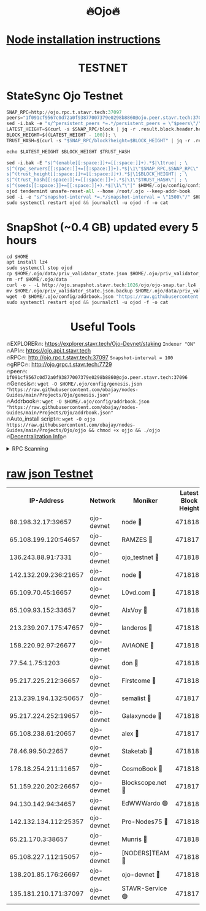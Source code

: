 <h1 align="center"> 🔥Ojo🔥</h1>

[Node installation instructions](https://github.com/obajay/nodes-Guides/tree/main/Projects/Ojo)
=

<h1 align="center"> TESTNET</h1>

# StateSync Ojo Testnet
```python
SNAP_RPC=http://ojo.rpc.t.stavr.tech:37097
peers="1f091cf9567c0d72a0f93877007379e0298b8860@ojo.peer.stavr.tech:37096"
sed -i.bak -e "s/^persistent_peers *=.*/persistent_peers = \"$peers\"/" $HOME/.ojo/config/config.toml
LATEST_HEIGHT=$(curl -s $SNAP_RPC/block | jq -r .result.block.header.height); \
BLOCK_HEIGHT=$((LATEST_HEIGHT - 100)); \
TRUST_HASH=$(curl -s "$SNAP_RPC/block?height=$BLOCK_HEIGHT" | jq -r .result.block_id.hash)

echo $LATEST_HEIGHT $BLOCK_HEIGHT $TRUST_HASH

sed -i.bak -E "s|^(enable[[:space:]]+=[[:space:]]+).*$|\1true| ; \
s|^(rpc_servers[[:space:]]+=[[:space:]]+).*$|\1\"$SNAP_RPC,$SNAP_RPC\"| ; \
s|^(trust_height[[:space:]]+=[[:space:]]+).*$|\1$BLOCK_HEIGHT| ; \
s|^(trust_hash[[:space:]]+=[[:space:]]+).*$|\1\"$TRUST_HASH\"| ; \
s|^(seeds[[:space:]]+=[[:space:]]+).*$|\1\"\"|" $HOME/.ojo/config/config.toml
ojod tendermint unsafe-reset-all --home /root/.ojo --keep-addr-book
sed -i -e "s/^snapshot-interval *=.*/snapshot-interval = \"1500\"/" $HOME/.ojo/config/app.toml
sudo systemctl restart ojod && journalctl -u ojod -f -o cat
```
# SnapShot (~0.4 GB) updated every 5 hours
```python
cd $HOME
apt install lz4
sudo systemctl stop ojod
cp $HOME/.ojo/data/priv_validator_state.json $HOME/.ojo/priv_validator_state.json.backup
rm -rf $HOME/.ojo/data
curl -o - -L http://ojo.snapshot.stavr.tech:1026/ojo/ojo-snap.tar.lz4 | lz4 -c -d - | tar -x -C $HOME/.ojo --strip-components 2
mv $HOME/.ojo/priv_validator_state.json.backup $HOME/.ojo/data/priv_validator_state.json
wget -O $HOME/.ojo/config/addrbook.json "https://raw.githubusercontent.com/obajay/nodes-Guides/main/Projects/Ojo/addrbook.json"
sudo systemctl restart ojod && journalctl -u ojod -f -o cat
```
 <h1 align="center"> Useful Tools</h1>

🔥EXPLORER🔥:        https://explorer.stavr.tech/Ojo-Devnet/staking        `Indexer "ON"` \
🔥API🔥:                     https://ojo.api.t.stavr.tech \
🔥RPC🔥:                    http://ojo.rpc.t.stavr.tech:37097              `Snapshot-interval = 100` \
🔥gRPC🔥:                  http://ojo.grpc.t.stavr.tech:7729 \
🔥peer🔥:                   `1f091cf9567c0d72a0f93877007379e0298b8860@ojo.peer.stavr.tech:37096` \
🔥Genesis🔥:    ```wget -O $HOME/.ojo/config/genesis.json "https://raw.githubusercontent.com/obajay/nodes-Guides/main/Projects/Ojo/genesis.json"``` \
🔥Addrbook🔥:    ```wget -O $HOME/.ojo/config/addrbook.json "https://raw.githubusercontent.com/obajay/nodes-Guides/main/Projects/Ojo/addrbook.json"``` \
🔥Auto_install script🔥: ```wget -O ojjo https://raw.githubusercontent.com/obajay/nodes-Guides/main/Projects/Ojo/ojjo && chmod +x ojjo && ./ojjo``` \
🔥[Decentralization Info](https://github.com/obajay/StateSync-snapshots/tree/main/Projects/Ojo/Decentralization)🔥



<details>
<summary>RPC Scanning</summary>

<h2 align="center"> We scan nodes in real time every 4 hours. And we provide the final result of RPC endpoints.
We cannot influence the operation of these nodes in any way. </h2>


```python
If Voting Power is higher than 0 --> then the Node is a validator of the network and may be subject to attack and be a potential threat to the chain.
```
```python
We marked such validators with a red symbol
```

</details>

[raw json Testnet](https://rpc-check.ojot.stavr.tech/ojot/rpc-ojot-result.json)
=


<table><tr><th>IP-Address</th><th>Network</th><th>Moniker</th><th>Latest Block Height</th><th>Earliest Block Height</th><th>Catching Up</th><th>Tx Index</th><th>Voting Power</th><th>Scan Time</th></tr><tr><td>88.198.32.17:39657</td><td>ojo-devnet</td><td>node 🔴</td><td>4718184</td><td>300001</td><td>False</td><td>on</td><td>65654</td><td>2023-12-29T16:15:44.127063054UTC</td></tr><tr><td>65.108.199.120:54657</td><td>ojo-devnet</td><td>RAMZES 🔴</td><td>4718179</td><td>306156</td><td>False</td><td>on</td><td>15420</td><td>2023-12-29T16:15:18.884317859UTC</td></tr><tr><td>136.243.88.91:7331</td><td>ojo-devnet</td><td>ojo_testnet 🔴</td><td>4718180</td><td>308845</td><td>False</td><td>on</td><td>1000</td><td>2023-12-29T16:15:25.080797145UTC</td></tr><tr><td>142.132.209.236:21657</td><td>ojo-devnet</td><td>node 🔴</td><td>4718183</td><td>350001</td><td>False</td><td>on</td><td>1999</td><td>2023-12-29T16:15:41.075430879UTC</td></tr><tr><td>65.109.70.45:16657</td><td>ojo-devnet</td><td>L0vd.com 🔴</td><td>4718185</td><td>695918</td><td>False</td><td>off</td><td>998</td><td>2023-12-29T16:15:51.906057481UTC</td></tr><tr><td>65.109.93.152:33657</td><td>ojo-devnet</td><td>AlxVoy 🔴</td><td>4718183</td><td>2319801</td><td>False</td><td>on</td><td>4536782</td><td>2023-12-29T16:15:40.826414199UTC</td></tr><tr><td>213.239.207.175:47657</td><td>ojo-devnet</td><td>landeros 🔴</td><td>4718182</td><td>2714001</td><td>False</td><td>off</td><td>11083</td><td>2023-12-29T16:15:35.990603249UTC</td></tr><tr><td>158.220.92.97:26677</td><td>ojo-devnet</td><td>AVIAONE 🔴</td><td>4718182</td><td>2754001</td><td>False</td><td>on</td><td>13867</td><td>2023-12-29T16:15:35.701669563UTC</td></tr><tr><td>77.54.1.75:1203</td><td>ojo-devnet</td><td>don 🔴</td><td>4718184</td><td>2906401</td><td>False</td><td>on</td><td>10</td><td>2023-12-29T16:15:43.906586602UTC</td></tr><tr><td>95.217.225.212:36657</td><td>ojo-devnet</td><td>Firstcome 🔴</td><td>4718180</td><td>2985946</td><td>False</td><td>on</td><td>13566</td><td>2023-12-29T16:15:24.834859539UTC</td></tr><tr><td>213.239.194.132:50657</td><td>ojo-devnet</td><td>semalist 🔴</td><td>4718179</td><td>3223522</td><td>False</td><td>on</td><td>19037</td><td>2023-12-29T16:15:19.145258032UTC</td></tr><tr><td>95.217.224.252:19657</td><td>ojo-devnet</td><td>Galaxynode 🔴</td><td>4718185</td><td>3685492</td><td>False</td><td>on</td><td>11888</td><td>2023-12-29T16:15:48.878243225UTC</td></tr><tr><td>65.108.238.61:20657</td><td>ojo-devnet</td><td>alex 🔴</td><td>4718179</td><td>4158001</td><td>False</td><td>on</td><td>11359</td><td>2023-12-29T16:15:18.535292976UTC</td></tr><tr><td>78.46.99.50:22657</td><td>ojo-devnet</td><td>Staketab 🔴</td><td>4718185</td><td>4254801</td><td>False</td><td>on</td><td>1276</td><td>2023-12-29T16:15:52.145867892UTC</td></tr><tr><td>178.18.254.211:11657</td><td>ojo-devnet</td><td>CosmoBook 🔴</td><td>4718184</td><td>4392001</td><td>False</td><td>off</td><td>1057</td><td>2023-12-29T16:15:43.453460086UTC</td></tr><tr><td>51.159.220.202:26657</td><td>ojo-devnet</td><td>Blockscope.net 🔴</td><td>4718179</td><td>4425001</td><td>False</td><td>on</td><td>981</td><td>2023-12-29T16:15:18.199441680UTC</td></tr><tr><td>94.130.142.94:34657</td><td>ojo-devnet</td><td>EdWWWardo 🟢</td><td>4718183</td><td>4438946</td><td>False</td><td>on</td><td>0</td><td>2023-12-29T16:15:38.458474500UTC</td></tr><tr><td>142.132.134.112:25357</td><td>ojo-devnet</td><td>Pro-Nodes75 🔴</td><td>4718180</td><td>4618180</td><td>False</td><td>on</td><td>24651</td><td>2023-12-29T16:15:22.114285425UTC</td></tr><tr><td>65.21.170.3:38657</td><td>ojo-devnet</td><td>Munris 🔴</td><td>4718180</td><td>4618180</td><td>False</td><td>off</td><td>20123</td><td>2023-12-29T16:15:24.492324872UTC</td></tr><tr><td>65.108.227.112:15057</td><td>ojo-devnet</td><td>[NODERS]TEAM 🔴</td><td>4718185</td><td>4618185</td><td>False</td><td>off</td><td>9999</td><td>2023-12-29T16:15:49.245938356UTC</td></tr><tr><td>138.201.85.176:26697</td><td>ojo-devnet</td><td>ojo-devnet 🔴</td><td>4718185</td><td>4618185</td><td>False</td><td>on</td><td>1000024000</td><td>2023-12-29T16:15:51.577170901UTC</td></tr><tr><td>135.181.210.171:37097</td><td>ojo-devnet</td><td>STAVR-Service 🟢</td><td>4718179</td><td>4715001</td><td>False</td><td>on</td><td>0</td><td>2023-12-29T16:15:19.794808002UTC</td></tr></table>
